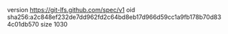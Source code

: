 version https://git-lfs.github.com/spec/v1
oid sha256:a2c848ef232de7dd962fd2c64bd8eb17d966d59cc1a9fb178b70d834c01db570
size 1030
